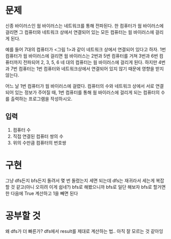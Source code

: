 # 문제
신종 바이러스인 웜 바이러스는 네트워크를 통해 전파된다. 한 컴퓨터가 웜 바이러스에 걸리면 그 컴퓨터와 네트워크 상에서 연결되어 있는 모든 컴퓨터는 웜 바이러스에 걸리게 된다.

예를 들어 7대의 컴퓨터가 <그림 1>과 같이 네트워크 상에서 연결되어 있다고 하자. 1번 컴퓨터가 웜 바이러스에 걸리면 웜 바이러스는 2번과 5번 컴퓨터를 거쳐 3번과 6번 컴퓨터까지 전파되어 2, 3, 5, 6 네 대의 컴퓨터는 웜 바이러스에 걸리게 된다. 하지만 4번과 7번 컴퓨터는 1번 컴퓨터와 네트워크상에서 연결되어 있지 않기 때문에 영향을 받지 않는다.

어느 날 1번 컴퓨터가 웜 바이러스에 걸렸다. 컴퓨터의 수와 네트워크 상에서 서로 연결되어 있는 정보가 주어질 때, 1번 컴퓨터를 통해 웜 바이러스에 걸리게 되는 컴퓨터의 수를 출력하는 프로그램을 작성하시오.

## 입력
1. 컴퓨터 수
1. 직접 연결된 컴퓨터 쌍의 수
1. 위의 수만큼 컴퓨터의 번호쌍 

# 구현
그냥 dfs든지 bfs든지 돌려서 몇 번 돌렸는지 세면 되는데
dfs는 재귀라서 세는게 복잡할 것 같고(아니 오히려 이게 쉽네?)
bfs로 해봤으니까 bfs로 일단 해보자
bfs로 할거면 한 다음에 True 계산하고 1을 빼면 된다

# 공부할 것
왜 dfs가 더 빠른가?
dfs에서 result를 제대로 계산하는 법.. 아직 잘 모르는 것 같아잉

